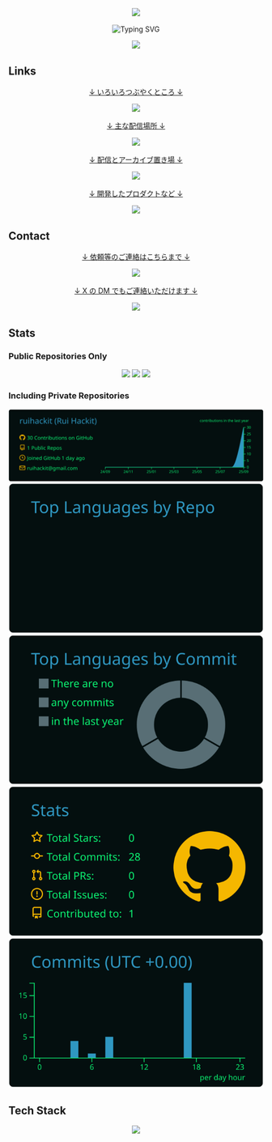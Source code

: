 <div align=center>
<p>
    <img src="https://capsule-render.vercel.app/api?type=waving&height=300&color=a1a1a1&text=Rui%20Hackit&reversal=false&fontColor=00A806"/>
</p>
<p>
    <img src="https://readme-typing-svg.demolab.com/?color=00A806&center=true&repeat=false&lines=-+Welcome+to+my+profile+-" alt="Typing SVG" />
</p>
<p>
    <img src="https://komarev.com/ghpvc/?username=ruihackit&color=00A806">
</p>
</div>

<h2>Links</h2>

<div align=center>
    <p>
        <a href="https://x.com/ruihackit">
            <p>↓ いろいろつぶやくところ ↓</p>
            <img src="https://img.shields.io/badge/X-%234d4d4d.svg?logo=X&logoColor=white" />
        </a>
    </p>
    <p>
        <a href="https://www.twitch.tv/ruihackit">
            <p>↓ 主な配信場所 ↓</p>
            <img src="https://img.shields.io/badge/Twitch-%239146FF.svg?logo=Twitch&logoColor=white" />
        </a>
    </p>
    <p>
        <a href="https://www.youtube.com/@ruihackit">
            <p>↓ 配信とアーカイブ置き場 ↓</p>
            <img src="https://img.shields.io/badge/YouTube-%23FF0000.svg?logo=YouTube&logoColor=white" />
        </a>
    </p>
    <p>
        <a href="https://github.com/ruihackit">
            <p>↓ 開発したプロダクトなど ↓</p>
            <img src="https://img.shields.io/badge/GitHub-%234d4d4d.svg?logo=github&logoColor=white" />
        </a>
    </p>
</div>


<h2>Contact</h2>

<div align=center>
    <p>
        <a href="<mailto:ruihackit@gmail.com>">
            <p>↓ 依頼等のご連絡はこちらまで ↓</p>
            <img src="https://img.shields.io/badge/Gmail-D14836?logo=gmail&logoColor=white" />
        </a>
    </p>
    <p>
        <a href="https://x.com/ruihackit">
            <p>↓ X の DM でもご連絡いただけます ↓</p>
            <img src="https://img.shields.io/badge/X-%234d4d4d.svg?logo=X&logoColor=white" />
        </a>
    </p>
</div>

<h2>Stats</h2>

<h3>Public Repositories Only</h3>

<div align="center">
  <img src="https://github-readme-stats.vercel.app/api?username=ruihackit&show_icons=true&theme=blue-green&hide_border=true" />
  <img src="https://github-readme-stats.vercel.app/api/top-langs/?username=ruihackit&layout=compact&theme=blue-green&hide_border=true"  />
  <img src="https://github-profile-trophy.vercel.app/?username=ruihackit&theme=matrix&no-frame=true" />
</div>

<h3>Including Private Repositories</h3>

<div align="center">
  <img src="https://raw.githubusercontent.com/ruihackit/ruihackit/main/profile-summary-card-output/blue_green/0-profile-details.svg" />
  <img src="https://raw.githubusercontent.com/ruihackit/ruihackit/main/profile-summary-card-output/blue_green/1-repos-per-language.svg" />
  <img src="https://raw.githubusercontent.com/ruihackit/ruihackit/main/profile-summary-card-output/blue_green/2-most-commit-language.svg" />
  <img src="https://raw.githubusercontent.com/ruihackit/ruihackit/main/profile-summary-card-output/blue_green/3-stats.svg" />
  <img src="https://raw.githubusercontent.com/ruihackit/ruihackit/main/profile-summary-card-output/blue_green/4-productive-time.svg" />
</div>

<h2>Tech Stack</h2>

<div align="center">
    <img src="https://skillicons.dev/icons?i=anaconda,bash,css,discordjs,django,docker,fastapi,flask,git,github,gradle,html,java,js,kotlin,latex,linux,md,neovim,nextjs,nodejs,npm,opencv,powershell,py,pytorch,r,react,sklearn,svelte,tailwind,tailwind,tensorflow,ts,ubuntu,unity,vim" />
</div>
